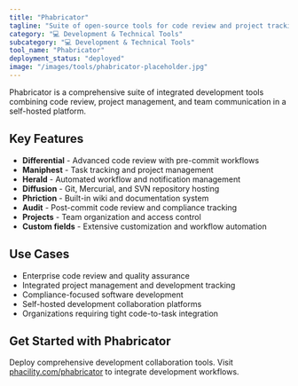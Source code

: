 ```yaml
---
title: "Phabricator"
tagline: "Suite of open-source tools for code review and project tracking"
category: "💻 Development & Technical Tools"
subcategory: "💻 Development & Technical Tools"
tool_name: "Phabricator"
deployment_status: "deployed"
image: "/images/tools/phabricator-placeholder.jpg"
---
```

Phabricator is a comprehensive suite of integrated development tools combining code review, project management, and team communication in a self-hosted platform.

## Key Features

- **Differential** - Advanced code review with pre-commit workflows
- **Maniphest** - Task tracking and project management
- **Herald** - Automated workflow and notification management
- **Diffusion** - Git, Mercurial, and SVN repository hosting
- **Phriction** - Built-in wiki and documentation system
- **Audit** - Post-commit code review and compliance tracking
- **Projects** - Team organization and access control
- **Custom fields** - Extensive customization and workflow automation

## Use Cases

- Enterprise code review and quality assurance
- Integrated project management and development tracking
- Compliance-focused software development
- Self-hosted development collaboration platforms
- Organizations requiring tight code-to-task integration

## Get Started with Phabricator

Deploy comprehensive development collaboration tools. Visit [phacility.com/phabricator](https://www.phacility.com/phabricator) to integrate development workflows.